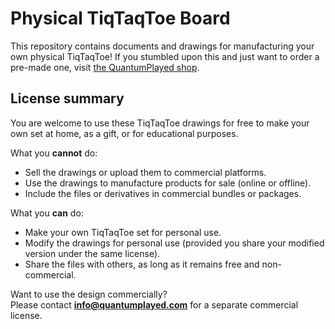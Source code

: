 # Physical TiqTaqToe Board
This repository contains documents and drawings for manufacturing your own physical TiqTaqToe! 
If you stumbled upon this and just want to order a pre-made one, visit [the QuantumPlayed shop](quantumplayed.com/en/shop).

## License summary
You are welcome to use these TiqTaqToe drawings for free to make your own set at home, as a gift, or for educational purposes.

What you **cannot** do:
- Sell the drawings or upload them to commercial platforms.
- Use the drawings to manufacture products for sale (online or offline).
- Include the files or derivatives in commercial bundles or packages.

What you **can** do:
- Make your own TiqTaqToe set for personal use.
- Modify the drawings for personal use (provided you share your modified version under the same license).
- Share the files with others, as long as it remains free and non-commercial.

Want to use the design commercially?  
Please contact **info@quantumplayed.com** for a separate commercial license.
